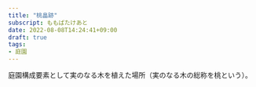 ```yaml
---
title: "桃畠跡"
subscript: ももばたけあと
date: 2022-08-08T14:24:41+09:00
draft: true
tags:
- 庭園
---
```


庭園構成要素として実のなる木を植えた場所（実のなる木の総称を桃という）。
